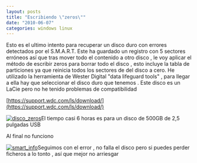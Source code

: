 ```yaml
---
layout: posts
title: "Escribiendo \"zeros\""
date: "2010-06-07"
categories: windows linux
---
```


Esto es el ultimo intento para recuperar un disco duro con errores detectados por el S.M.A.R.T. Este ha guardado un registro con 5 sectores erróneos así que tras mover todo el contenido a otro disco , le voy aplicar el método de escribir zeros para borrar todo el disco , esto incluye la tabla de particiones ya que reinicia todos los sectores de del disco a cero. He utilizado la herramienta de Wester Digital "data lifeguard tools" , para llegar a ella hay que seleccionar el disco duro que tenemos . Este disco es un LaCie pero no he tenido problemas de compatibilidad

[https://support.wdc.com/ls/download/](https://support.wdc.com/ls/download/)

[![](images/disco_zeros-300x144.jpg "disco_zeros")](https://luispuente.net/wp-content/uploads/2010/06/disco_zeros.jpg)El tiempo casi 6 horas es para un disco de 500GB de 2,5 pulgadas USB

Al final no funciono

[![](images/smart_info-300x250.jpg "smart_info")](https://luispuente.net/wp-content/uploads/2010/06/smart_info.jpg)Seguimos con el error , no falla el disco pero si puedes perder ficheros a lo tonto , así que mejor no arriesgar
